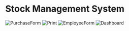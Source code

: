 # Stock Management System
![PurchaseForm](https://github.com/MFaizanMemmon/Stock_Management_Sys/assets/118439682/74345b7b-48bb-4bdf-83a8-bb439228a651)
![Print](https://github.com/MFaizanMemmon/Stock_Management_Sys/assets/118439682/65001282-37fa-46d1-a29f-8d6f107c8b13)
![EmployeeForm](https://github.com/MFaizanMemmon/Stock_Management_Sys/assets/118439682/15507421-9a6d-4317-bed5-e5a5fa006e45)
![Dashboard](https://github.com/MFaizanMemmon/Stock_Management_Sys/assets/118439682/1527bc38-2815-4118-b8df-548114397165)

